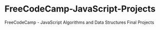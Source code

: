 # FreeCodeCamp-JavaScript-Projects
FreeCodeCamp - JavaScript Algorithms and Data Structures Final Projects
